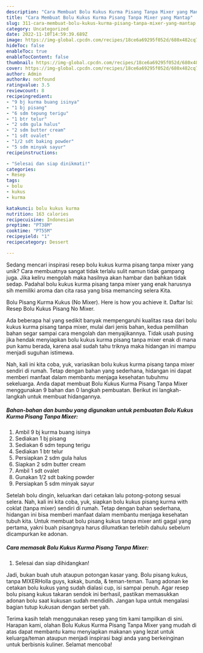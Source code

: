 ```yaml
---
description: "Cara Membuat Bolu Kukus Kurma Pisang Tanpa Mixer yang Mantap"
title: "Cara Membuat Bolu Kukus Kurma Pisang Tanpa Mixer yang Mantap"
slug: 311-cara-membuat-bolu-kukus-kurma-pisang-tanpa-mixer-yang-mantap
category: Uncategorized
date: 2022-11-10T14:59:39.689Z
image: https://img-global.cpcdn.com/recipes/18ce6a69295f052d/680x482cq70/bolu-kukus-kurma-pisang-tanpa-mixer-foto-resep-utama.jpg
hideToc: false
enableToc: true
enableTocContent: false
thumbnail: https://img-global.cpcdn.com/recipes/18ce6a69295f052d/680x482cq70/bolu-kukus-kurma-pisang-tanpa-mixer-foto-resep-utama.jpg
cover: https://img-global.cpcdn.com/recipes/18ce6a69295f052d/680x482cq70/bolu-kukus-kurma-pisang-tanpa-mixer-foto-resep-utama.jpg
author: Admin
authorAv: notfound
ratingvalue: 3.5
reviewcount: 8
recipeingredient:
- "9 bj kurma buang isinya"
- "1 bj pisang"
- "6 sdm tepung terigu"
- "1 btr telur"
- "2 sdm gula halus"
- "2 sdm butter cream"
- "1 sdt ovalet"
- "1/2 sdt baking powder"
- "5 sdm minyak sayur"
recipeinstructions:

- "Selesai dan siap dinikmati!"
categories:
- Resep
tags:
- bolu
- kukus
- kurma

katakunci: bolu kukus kurma 
nutrition: 163 calories
recipecuisine: Indonesian
preptime: "PT38M"
cooktime: "PT55M"
recipeyield: "1"
recipecategory: Dessert

---
```





Sedang mencari inspirasi resep bolu kukus kurma pisang tanpa mixer yang unik? Cara membuatnya sangat tidak terlalu sulit namun tidak gampang juga. Jika keliru mengolah maka hasilnya akan hambar dan bahkan tidak sedap. Padahal bolu kukus kurma pisang tanpa mixer yang enak harusnya sih memiliki aroma dan cita rasa yang bisa memancing selera Kita.





Bolu Pisang Kurma Kukus (No Mixer). Here is how you achieve it. Daftar Isi: Resep Bolu Kukus Pisang No Mixer.

Ada beberapa hal yang sedikit banyak mempengaruhi kualitas rasa dari bolu kukus kurma pisang tanpa mixer, mulai dari jenis bahan, kedua pemilihan bahan segar sampai cara mengolah dan menyajikannya. Tidak usah pusing jika hendak menyiapkan bolu kukus kurma pisang tanpa mixer enak di mana pun kamu berada, karena asal sudah tahu triknya maka hidangan ini mampu menjadi suguhan istimewa.






Nah, kali ini kita coba, yuk, variasikan bolu kukus kurma pisang tanpa mixer sendiri di rumah. Tetap dengan bahan yang sederhana, hidangan ini dapat memberi manfaat dalam membantu menjaga kesehatan tubuhmu sekeluarga. Anda dapat membuat Bolu Kukus Kurma Pisang Tanpa Mixer menggunakan 9 bahan dan 0 langkah pembuatan. Berikut ini langkah-langkah untuk membuat hidangannya.

<!--inarticleads1-->

##### Bahan-bahan dan bumbu yang digunakan untuk pembuatan Bolu Kukus Kurma Pisang Tanpa Mixer:

1. Ambil 9 bj kurma buang isinya
1. Sediakan 1 bj pisang
1. Sediakan 6 sdm tepung terigu
1. Sediakan 1 btr telur
1. Persiapkan 2 sdm gula halus
1. Siapkan 2 sdm butter cream
1. Ambil 1 sdt ovalet
1. Gunakan 1/2 sdt baking powder
1. Persiapkan 5 sdm minyak sayur


Setelah bolu dingin, keluarkan dari cetakan lalu potong-potong sesuai selera. Nah, kali ini kita coba, yuk, siapkan bolu kukus pisang kurma with coklat (tanpa mixer) sendiri di rumah. Tetap dengan bahan sederhana, hidangan ini bisa memberi manfaat dalam membantu menjaga kesehatan tubuh kita. Untuk membuat bolu pisang kukus tanpa mixer anti gagal yang pertama, yakni buah pisangnya harus dilumatkan terlebih dahulu sebelum dicampurkan ke adonan. 

<!--inarticleads2-->

##### Cara memasak Bolu Kukus Kurma Pisang Tanpa Mixer:


1. Selesai dan siap dihidangkan!

Jadi, bukan buah utuh ataupun potongan kasar yang. Bolu pisang kukus, tanpa MIXERHolla guys, kakak, bunda, &amp; teman-teman. Tuang adonan ke cetakan bolu kukus yang sudah dialasi cup, isi sampai penuh. Agar resep bolu pisang kukus takaran sendok ini berhasil, pastikan memasukkan adonan bolu saat kukusan sudah mendidih. Jangan lupa untuk mengalasi bagian tutup kukusan dengan serbet yah. 

Terima kasih telah menggunakan resep yang tim kami tampilkan di sini. Harapan kami, olahan Bolu Kukus Kurma Pisang Tanpa Mixer yang mudah di atas dapat membantu kamu menyiapkan makanan yang lezat untuk keluarga/teman ataupun menjadi inspirasi bagi anda yang berkeinginan untuk berbisnis kuliner. Selamat mencoba!
